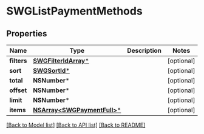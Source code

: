 # SWGListPaymentMethods

## Properties
Name | Type | Description | Notes
------------ | ------------- | ------------- | -------------
**filters** | [**SWGFilterIdArray***](SWGFilterIdArray.md) |  | [optional] 
**sort** | [**SWGSortId***](SWGSortId.md) |  | [optional] 
**total** | **NSNumber*** |  | [optional] 
**offset** | **NSNumber*** |  | [optional] 
**limit** | **NSNumber*** |  | [optional] 
**items** | [**NSArray&lt;SWGPaymentFull&gt;***](SWGPaymentFull.md) |  | [optional] 

[[Back to Model list]](../README.md#documentation-for-models) [[Back to API list]](../README.md#documentation-for-api-endpoints) [[Back to README]](../README.md)


